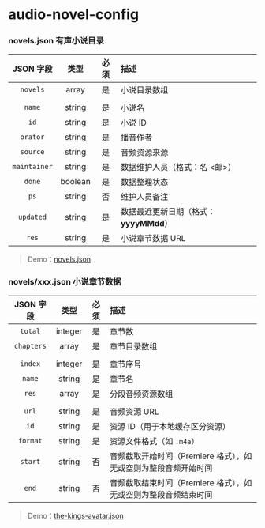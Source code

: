 # audio-novel-config

### novels.json 有声小说目录

| JSON 字段 | 类型 | 必须 | 描述 |
| :--: | :--: | :--: | :-- |
| `novels` | array | 是 | 小说目录数组 |
| | | | |
| `name` | string | 是 | 小说名 |
| `id` | string | 是 | 小说 ID |
| `orator` | string | 是 | 播音作者 |
| `source` | string | 是 | 音频资源来源 |
| `maintainer` | string | 是 | 数据维护人员（格式：名 <邮>） |
| `done` | boolean | 是 | 数据整理状态 |
| `ps` | string | 否 | 维护人员备注 |
| `updated` | string | 是 | 数据最近更新日期（格式：**yyyyMMdd**） |
| `res` | string | 是 | 小说章节数据 URL |

> Demo：[novels.json](novels.json)

### novels/xxx.json 小说章节数据

| JSON 字段 | 类型 | 必须 | 描述 |
| :--: | :--: | :--: | :-- |
| `total` | integer | 是 | 章节数 |
| `chapters` | array | 是 | 章节目录数组 |
| | | | |
| `index` | integer | 是 | 章节序号 |
| `name` | string | 是 | 章节名 |
| `res` | array | 是 | 分段音频资源数组 |
| | | | |
| `url` | string | 是 | 音频资源 URL |
| `id` | string | 是 | 资源 ID（用于本地缓存区分资源） |
| `format` | string | 是 | 资源文件格式（如 `.m4a`） |
| `start` | string | 否 | 音频截取开始时间（Premiere 格式），如无或空则为整段音频开始时间 |
| `end` | string | 否 | 音频截取结束时间（Premiere 格式），如无或空则为整段音频结束时间 |

> Demo：[the-kings-avatar.json](novels/the-kings-avatar.json)
